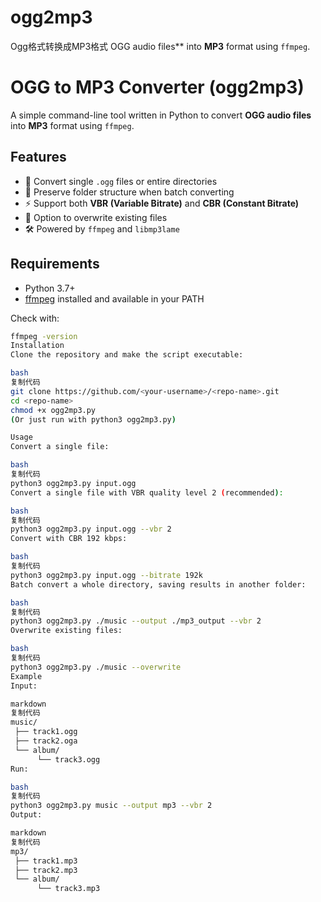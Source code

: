 # ogg2mp3
Ogg格式转换成MP3格式 OGG audio files** into **MP3** format using `ffmpeg`.
# OGG to MP3 Converter (ogg2mp3)

A simple command-line tool written in Python to convert **OGG audio files** into **MP3** format using `ffmpeg`.

## Features
- 🎵 Convert single `.ogg` files or entire directories  
- 📂 Preserve folder structure when batch converting  
- ⚡ Support both **VBR (Variable Bitrate)** and **CBR (Constant Bitrate)**  
- 🔄 Option to overwrite existing files  
- 🛠 Powered by `ffmpeg` and `libmp3lame`

## Requirements
- Python 3.7+  
- [ffmpeg](https://ffmpeg.org/) installed and available in your PATH  

Check with:
```bash
ffmpeg -version
Installation
Clone the repository and make the script executable:

bash
复制代码
git clone https://github.com/<your-username>/<repo-name>.git
cd <repo-name>
chmod +x ogg2mp3.py
(Or just run with python3 ogg2mp3.py)

Usage
Convert a single file:

bash
复制代码
python3 ogg2mp3.py input.ogg
Convert a single file with VBR quality level 2 (recommended):

bash
复制代码
python3 ogg2mp3.py input.ogg --vbr 2
Convert with CBR 192 kbps:

bash
复制代码
python3 ogg2mp3.py input.ogg --bitrate 192k
Batch convert a whole directory, saving results in another folder:

bash
复制代码
python3 ogg2mp3.py ./music --output ./mp3_output --vbr 2
Overwrite existing files:

bash
复制代码
python3 ogg2mp3.py ./music --overwrite
Example
Input:

markdown
复制代码
music/
 ├── track1.ogg
 ├── track2.oga
 └── album/
      └── track3.ogg
Run:

bash
复制代码
python3 ogg2mp3.py music --output mp3 --vbr 2
Output:

markdown
复制代码
mp3/
 ├── track1.mp3
 ├── track2.mp3
 └── album/
      └── track3.mp3
